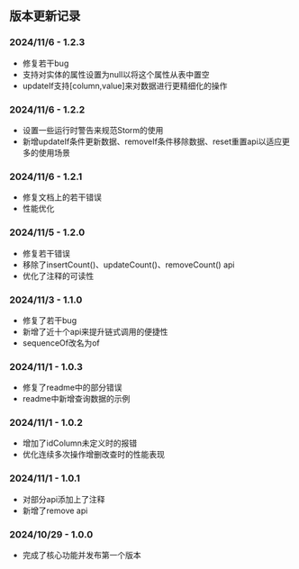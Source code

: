 ## 版本更新记录

### 2024/11/6 - 1.2.3

- 修复若干bug
- 支持对实体的属性设置为null以将这个属性从表中置空
- updateIf支持[column,value]来对数据进行更精细化的操作

### 2024/11/6 - 1.2.2

- 设置一些运行时警告来规范Storm的使用
- 新增updateIf条件更新数据、removeIf条件移除数据、reset重置api以适应更多的使用场景

### 2024/11/6 - 1.2.1

- 修复文档上的若干错误
- 性能优化

### 2024/11/5 - 1.2.0

- 修复若干错误
- 移除了insertCount()、updateCount()、removeCount() api
- 优化了注释的可读性

### 2024/11/3 - 1.1.0

- 修复了若干bug
- 新增了近十个api来提升链式调用的便捷性
- sequenceOf改名为of

### 2024/11/1 - 1.0.3

- 修复了readme中的部分错误
- readme中新增查询数据的示例

### 2024/11/1 - 1.0.2

- 增加了idColumn未定义时的报错
- 优化连续多次操作增删改查时的性能表现

### 2024/11/1 - 1.0.1

- 对部分api添加上了注释
- 新增了remove api

### 2024/10/29 - 1.0.0

- 完成了核心功能并发布第一个版本

